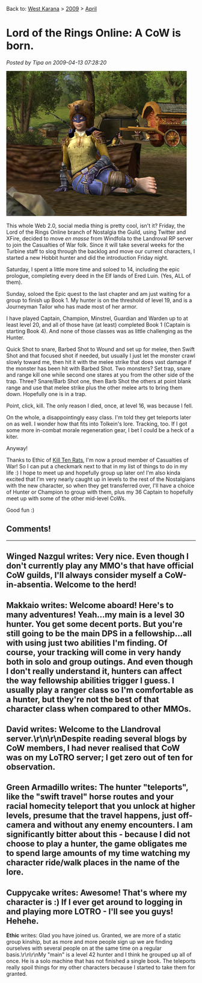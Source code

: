 Back to: [West Karana](/posts/westkarana.md) > [2009](/posts/2009/westkarana.md) > [April](./westkarana.md)
# Lord of the Rings Online: A CoW is born.

*Posted by Tipa on 2009-04-13 07:28:20*

![lotroclient-2009-04-11-20-43-27-24](../../../uploads/2009/04/lotroclient-2009-04-11-20-43-27-24.jpg "lotroclient-2009-04-11-20-43-27-24")

This whole Web 2.0, social media thing is pretty cool, isn't it? Friday, the Lord of the Rings Online branch of Nostalgia the Guild, using Twitter and XFire, decided to move *en masse* from Windfola to the Landroval RP server to join the Casualties of War folk. Since it will take several weeks for the Turbine staff to slog through the backlog and move our current characters, I started a new Hobbit hunter and did the introduction Friday night.

Saturday, I spent a little more time and soloed to 14, including the epic prologue, completing every deed in the Elf lands of Ered Luin. (Yes, ALL of them).

Sunday, soloed the Epic quest to the last chapter and am just waiting for a group to finish up Book 1. My hunter is on the threshold of level 19, and is a Journeyman Tailor who has made most of her armor.

I have played Captain, Champion, Minstrel, Guardian and Warden up to at least level 20, and all of those have (at least) completed Book 1 (Captain is starting Book 4). And none of those classes was as little challenging as the Hunter.

Quick Shot to snare, Barbed Shot to Wound and set up for melee, then Swift Shot and that focused shot if needed, but usually I just let the monster crawl slowly toward me, then hit it with the melee strike that does vast damage if the monster has been hit with Barbed Shot. Two monsters? Set trap, snare and range kill one while second one stares at you from the other side of the trap. Three? Snare/Barb Shot one, then Barb Shot the others at point blank range and use that melee strike plus the other melee arts to bring them down. Hopefully one is in a trap.

Point, click, kill. The only reason I died, once, at level 16, was because I fell.

On the whole, a disappointingly easy class. I'm told they get teleports later on as well. I wonder how that fits into Tolkein's lore. Tracking, too. If I got some more in-combat morale regeneration gear, I bet I could be a heck of a kiter.

Anyway!

Thanks to Ethic of [Kill Ten Rats](http://www.killtenrats.com/), I'm now a proud member of Casualties of War! So I can put a checkmark next to that in my list of things to do in my life :) I hope to meet up and hopefully group up later on! I'm also kinda excited that I'm very nearly caught up in levels to the rest of the Nostalgians with the new character, so when they get transferred over, I'll have a choice of Hunter or Champion to group with them, plus my 36 Captain to hopefully meet up with some of the other mid-level CoWs.

Good fun :)

## Comments!
---
**Winged Nazgul** writes: Very nice.  Even though I don't currently play any MMO's that have official CoW guilds, I'll always consider myself a CoW-in-absentia.  Welcome to the herd!
---
**Makkaio** writes: Welcome aboard!  Here's to many adventures!  Yeah...my main is a level 30 hunter.  You get some decent ports.  But you're still going to be the main DPS in a fellowship...all with using just two abilities I'm finding.  Of course, your tracking will come in very handy both in solo and group outings.  And even though I don't really understand it, hunters can affect the way fellowship abilities trigger I guess.  I usually play a ranger class so I'm comfortable as a hunter, but they're not the best of that character class when compared to other MMOs.
---
**David** writes: Welcome to the Llandroval server.\r\n\r\nDespite reading several blogs by CoW members, I had never realised that CoW was on my LoTRO server; I get zero out of ten for observation.
---
**Green Armadillo** writes: The hunter "teleports", like the "swift travel" horse routes and your racial homecity teleport that you unlock at higher levels, presume that the travel happens, just off-camera and without any enemy encounters.  I am significantly bitter about this - because I did not choose to play a hunter, the game obligates me to spend large amounts of my time watching my character ride/walk places in the name of the lore.
---
**Cuppycake** writes: Awesome!  That's where my character is :) If I ever get around to logging in and playing more LOTRO - I'll see you guys! Hehehe.
---
**Ethic** writes: Glad you have joined us. Granted, we are more of a static group kinship, but as more and more people sign up we are finding ourselves with several people on at the same time on a regular basis.\r\n\r\nMy "main" is a level 42 hunter and I think he grouped up all of once. He is a solo machine that has not finished a single book. The teleports really spoil things for my other characters because I started to take them for granted.
